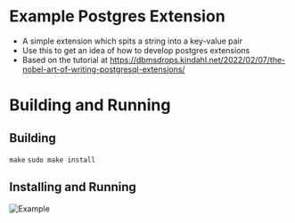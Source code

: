 # Example Postgres Extension
- A simple extension which spits a string into a key-value pair
- Use this to get an idea of how to develop postgres extensions
- Based on the tutorial at https://dbmsdrops.kindahl.net/2022/02/07/the-nobel-art-of-writing-postgresql-extensions/

# Building and Running
## Building
```make```
```sudo make install```

## Installing and Running
![Example](./images/psql_ex.png)

